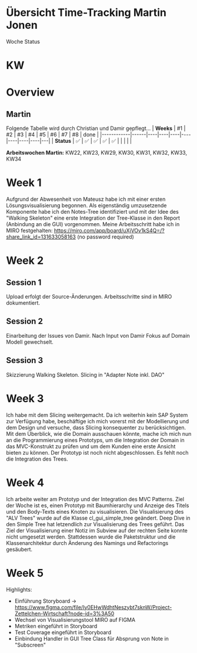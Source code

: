 # Übersicht Time-Tracking Martin Jonen

Woche Status

KW 
=======
# Overview
## Martin
Folgende Tabelle wird durch Christian und Damir gepflegt...
| **Weeks**  | #1   | #2 | #3 | #4 | #5 | #6 | #7 | #8 | done  |
|------------|------|----|----|----|----|----|----|----|---|
| **Status** | :white_check_mark: | :white_check_mark: | :white_check_mark: | :white_check_mark: | :white_check_mark: |  |  |  |   |

**Arbeitswochen Martin:**
KW22, KW23, KW29, KW30, KW31, KW32, KW33, KW34


# Week 1

Aufgrund der Abwesenheit von Mateusz habe ich mit einer ersten Lösungsvisualisierung begonnen. Als eigenständig umzusetzende Komponente habe ich den Notes-Tree identifiziert und mit der Idee des "Walking Skeleton" eine erste Integration der Tree-Klasse in den Report (Anbindung an die GUI) vorgenommen. Meine Arbeitsschritt habe ich in MIRO festgehalten: https://miro.com/app/board/uXjVOv1kS4Q=/?share_link_id=131633058163 (no password required)

# Week 2

## Session 1

Upload erfolgt der Source-Änderungen. Arbeitsschritte sind in MIRO dokumentiert.

## Session 2

Einarbeitung der Issues von Damir. Nach Input von Damir Fokus auf Domain Modell gewechselt. 

## Session 3

Skizzierung Walking Skeleton. Slicing in "Adapter Note inkl. DAO"

# Week 3

Ich habe mit dem Slicing weitergemacht. Da ich weiterhin kein SAP System zur Verfügung habe, beschäftige ich mich vorerst mit der Modellierung und dem Design und versuche, dass Slicing konsequenter zu berücksichtigen. 
Mit dem Überblick, wie die Domain ausschauen könnte, mache ich mich nun an die Programmierung eines Prototyps, um die Integration der Domain in das MVC-Konstrukt zu prüfen und um dem Kunden eine erste Ansicht bieten zu können.
Der Prototyp ist noch nicht abgeschlossen. Es fehlt noch die Integration des Trees.

# Week 4
Ich arbeite weiter am Prototyp und der Integration des MVC Patterns. Ziel der Woche ist es, einen Prototyp mit Baumhierarchy und Anzeige des Titels und den Body-Texts eines Knoten zu visualisieren.
Die Visualisierung des "ALV Trees" wurde auf die Klasse cl_gui_simple_tree geändert. Deep Dive in den Simple Tree hat letzendlich zur Visualisierung des Trees geführt. Das Ziel der Visualisierung einer Notiz im Subview auf der rechten Seite konnte nicht umgesetzt werden. Stattdessen wurde die Paketstruktur und die Klassenarchitektur durch Änderung des Namings und Refactorings gesäubert. 

# Week 5
Highlights:
- Einführung Storyboard -> https://www.figma.com/file/Iy0EHwWdhtNeszybt7sknW/Project-Zettelchen-Wirtschaft?node-id=3%3A50
- Wechsel von Visualisierungstool MIRO auf FIGMA
- Metriken eingeführt in Storyboard
- Test Coverage eingeführt in Storyboard
- Einbindung Handler in GUI Tree Class für Absprung von Note in "Subscreen"
